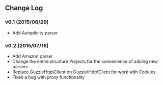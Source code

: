 ## Change Log

### v0.1 (2015/06/29)
- Add Autoplicity parser

### v0.2 (2015/07/16)
- Add Amazon parser
- Change the entire structure Projects for the convenience of adding new parsers
- Replace GuzzleHttp\Client on Guzzle\Http\Client for work with Cookies
- Fixed a bug with proxy functionality
